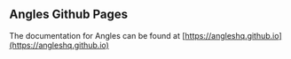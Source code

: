 ## Angles Github Pages
The documentation for Angles can be found at [https://angleshq.github.io](https://angleshq.github.io)
